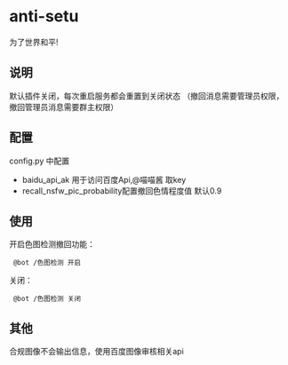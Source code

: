# anti-setu
为了世界和平!

## 说明
 默认插件关闭，每次重启服务都会重置到关闭状态
 （撤回消息需要管理员权限，撤回管理员消息需要群主权限）
## 配置
config.py 中配置 
- baidu_api_ak 用于访问百度Api,@喵喵酱 取key
- recall_nsfw_pic_probability配置撤回色情程度值 默认0.9

## 使用
开启色图检测撤回功能：
~~~ 
 @bot /色图检测 开启
~~~
关闭：
~~~ 
 @bot /色图检测 关闭
~~~
## 其他
合规图像不会输出信息，使用百度图像审核相关api

